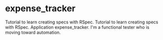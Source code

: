 # expense_tracker
Tutorial to learn creating specs with RSpec. Tutorial to learn creating specs with RSpec. Application expense_tracker. I'm a functional tester who is moving toward automation.
